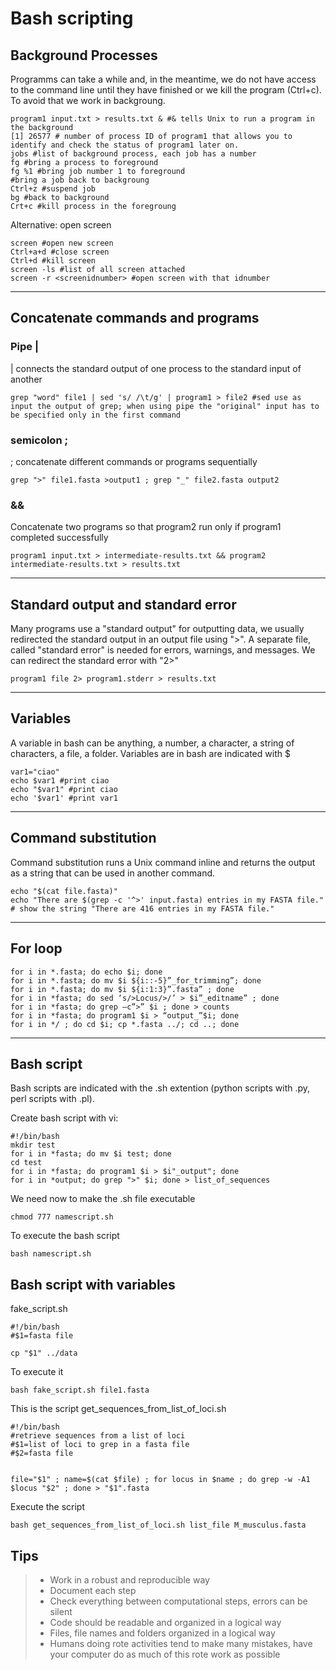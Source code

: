 # Bash scripting

## Background Processes
Programms can take a while and, in the meantime, we do not have access to the command line until they have finished or we kill the program (Ctrl+c). To avoid that we work in backgroung.

```
program1 input.txt > results.txt & #& tells Unix to run a program in the background
[1] 26577 # number of process ID of program1 that allows you to identify and check the status of program1 later on.
jobs #list of background process, each job has a number
fg #bring a process to foreground
fg %1 #bring job number 1 to foreground
#bring a job back to backgroung
Ctrl+z #suspend job
bg #back to background
Crt+c #kill process in the foregroung
```
Alternative: open screen

```
screen #open new screen
Ctrl+a+d #close screen
Ctrl+d #kill screen
screen -ls #list of all screen attached
screen -r <screenidnumber> #open screen with that idnumber 
```
---
## Concatenate commands and programs
### Pipe | 
| connects the standard output of one process to the standard input of another

```
grep "word" file1 | sed 's/ /\t/g' | program1 > file2 #sed use as input the output of grep; when using pipe the "original" input has to be specified only in the first command
```
### semicolon ;
; concatenate different commands or programs sequentially
```
grep ">" file1.fasta >output1 ; grep "_" file2.fasta output2
```
### &&
Concatenate two programs so that program2 run only if program1 completed successfully

```
program1 input.txt > intermediate-results.txt && program2 intermediate-results.txt > results.txt
```
---
## Standard output and standard error

Many programs use a "standard output" for outputting data, we usually redirected the standard output in an output file using ">". A separate file, called "standard error" is needed for errors, warnings, and messages. We can redirect the standard error with "2>"
```
program1 file 2> program1.stderr > results.txt
```
---
## Variables
A variable in bash can be anything, a number, a character, a string of characters, a file, a folder.
Variables are in bash are indicated with $
```
var1="ciao"
echo $var1 #print ciao
echo "$var1" #print ciao
echo '$var1' #print var1
```
---

## Command substitution 
Command substitution runs a Unix command inline and returns the output as a string that can be used in another command.
```
echo "$(cat file.fasta)"
echo "There are $(grep -c '^>' input.fasta) entries in my FASTA file." # show the string "There are 416 entries in my FASTA file."
```
---
## For loop
```
for i in *.fasta; do echo $i; done
for i in *.fasta; do mv $i ${i::-5}”_for_trimming”; done
for i in *.fasta; do mv $i ${i:1:3}”.fasta” ; done
for i in *fasta; do sed ‘s/>Locus/>/’ > $i”_editname” ; done
for i in *fasta; do grep –c”>” $i ; done > counts
for i in *fasta; do program1 $i > “output_”$i; done
for i in */ ; do cd $i; cp *.fasta ../; cd ..; done
```
---
## Bash script

Bash scripts are indicated with the .sh extention (python scripts with .py, perl scripts with .pl). 

Create bash script with vi:

```
#!/bin/bash
mkdir test
for i in *fasta; do mv $i test; done
cd test
for i in *fasta; do program1 $i > $i"_output"; done
for i in *output; do grep ">" $i; done > list_of_sequences
```
We need now to make the .sh file executable
```
chmod 777 namescript.sh
```
To execute the bash script
```
bash namescript.sh
```
## Bash script with variables

fake_script.sh
```
#!/bin/bash
#$1=fasta file

cp "$1" ../data
```
To execute it
```
bash fake_script.sh file1.fasta
```

This is the script get_sequences_from_list_of_loci.sh
```
#!/bin/bash
#retrieve sequences from a list of loci 
#$1=list of loci to grep in a fasta file
#$2=fasta file


file="$1" ; name=$(cat $file) ; for locus in $name ; do grep -w -A1 $locus "$2" ; done > "$1".fasta
```
Execute the script
```
bash get_sequences_from_list_of_loci.sh list_file M_musculus.fasta
```

## Tips

> * Work in a robust and reproducible way
> * Document each step
> * Check everything between computational steps, errors can be silent
> * Code should be readable and organized in a logical way
> * Files, file names and folders organized in a logical way
> * Humans doing rote activities tend to make many mistakes, have your computer do as much of this rote work
as possible
